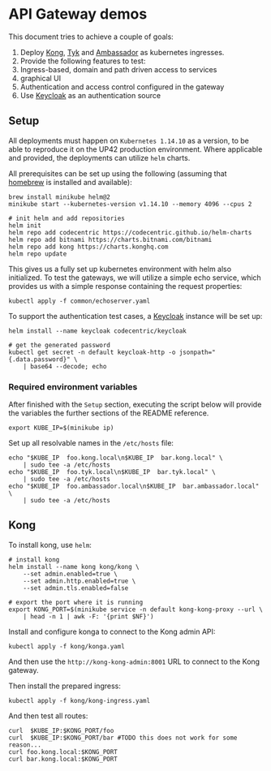 # API Gateway demos

This document tries to achieve a couple of goals: 

1. Deploy [Kong], [Tyk] and [Ambassador] as kubernetes ingresses. 
2. Provide the following features to test:
  1. Ingress-based, domain and path driven access to services
  2. graphical UI 
  3. Authentication and access control configured in the gateway
3. Use [Keycloak] as an authentication source

## Setup

All deployments must happen on `Kubernetes 1.14.10` as a version, to
be able to reproduce it on the UP42 production environment. Where
applicable and provided, the deployments can utilize `helm` charts.

All prerequisites can be set up using the following (assuming that
[homebrew] is installed and available):

```shell script
brew install minikube helm@2
minikube start --kubernetes-version v1.14.10 --memory 4096 --cpus 2

# init helm and add repositories
helm init
helm repo add codecentric https://codecentric.github.io/helm-charts
helm repo add bitnami https://charts.bitnami.com/bitnami
helm repo add kong https://charts.konghq.com
helm repo update
```

This gives us a fully set up kubernetes environment with helm also
initialized. To test the gateways, we will utilize a simple echo
service, which provides us with a simple response containing the
request properties:

```shell script
kubectl apply -f common/echoserver.yaml
```

To support the authentication test cases, a [Keycloak] instance will be
set up: 

```shell script
helm install --name keycloak codecentric/keycloak

# get the generated password
kubectl get secret -n default keycloak-http -o jsonpath="{.data.password}" \
    | base64 --decode; echo
```

### Required environment variables

After finished with the `Setup` section, executing the script below
will provide the variables the further sections of the README
reference.

```shell script
export KUBE_IP=$(minikube ip)
```

Set up all resolvable names in the `/etc/hosts` file:

```shell script
echo "$KUBE_IP  foo.kong.local\n$KUBE_IP  bar.kong.local" \
    | sudo tee -a /etc/hosts
echo "$KUBE_IP  foo.tyk.local\n$KUBE_IP  bar.tyk.local" \
    | sudo tee -a /etc/hosts
echo "$KUBE_IP  foo.ambassador.local\n$KUBE_IP  bar.ambassador.local" \
    | sudo tee -a /etc/hosts
```

## Kong

To install kong, use `helm`: 

```shell script
# install kong
helm install --name kong kong/kong \
    --set admin.enabled=true \
    --set admin.http.enabled=true \
    --set admin.tls.enabled=false

# export the port where it is running
export KONG_PORT=$(minikube service -n default kong-kong-proxy --url \
    | head -n 1 | awk -F: '{print $NF}')
```

Install and configure konga to connect to the Kong admin API:

```shell script
kubectl apply -f kong/konga.yaml
```

And then use the `http://kong-kong-admin:8001` URL to connect to the
Kong gateway.

Then install the prepared ingress:

```shell script
kubectl apply -f kong/kong-ingress.yaml
```

And then test all routes:

```shell script
curl  $KUBE_IP:$KONG_PORT/foo
curl  $KUBE_IP:$KONG_PORT/bar #TODO this does not work for some reason...
curl foo.kong.local:$KONG_PORT
curl bar.kong.local:$KONG_PORT
```


[Kong]: https://konghq.com/kong/
[Tyk]: https://tyk.io/
[Ambassador]: https://www.getambassador.io/
[Keycloak]: https://www.keycloak.org/
[homebrew]: https://brew.sh/
